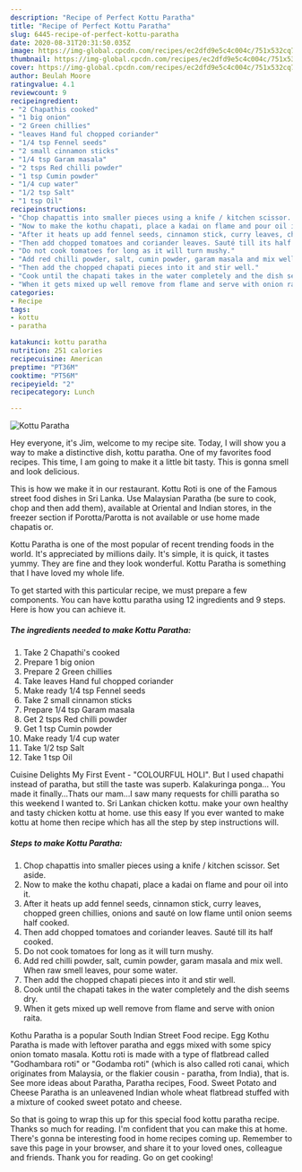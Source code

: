 ```yaml
---
description: "Recipe of Perfect Kottu Paratha"
title: "Recipe of Perfect Kottu Paratha"
slug: 6445-recipe-of-perfect-kottu-paratha
date: 2020-08-31T20:31:50.035Z
image: https://img-global.cpcdn.com/recipes/ec2dfd9e5c4c004c/751x532cq70/kottu-paratha-recipe-main-photo.jpg
thumbnail: https://img-global.cpcdn.com/recipes/ec2dfd9e5c4c004c/751x532cq70/kottu-paratha-recipe-main-photo.jpg
cover: https://img-global.cpcdn.com/recipes/ec2dfd9e5c4c004c/751x532cq70/kottu-paratha-recipe-main-photo.jpg
author: Beulah Moore
ratingvalue: 4.1
reviewcount: 9
recipeingredient:
- "2 Chapathis cooked"
- "1 big onion"
- "2 Green chillies"
- "leaves Hand ful chopped coriander"
- "1/4 tsp Fennel seeds"
- "2 small cinnamon sticks"
- "1/4 tsp Garam masala"
- "2 tsps Red chilli powder"
- "1 tsp Cumin powder"
- "1/4 cup water"
- "1/2 tsp Salt"
- "1 tsp Oil"
recipeinstructions:
- "Chop chapattis into smaller pieces using a knife / kitchen scissor. Set aside."
- "Now to make the kothu chapati, place a kadai on flame and pour oil into it."
- "After it heats up add fennel seeds, cinnamon stick, curry leaves, chopped green chillies, onions and sauté on low flame until onion seems half cooked."
- "Then add chopped tomatoes and coriander leaves. Sauté till its half cooked."
- "Do not cook tomatoes for long as it will turn mushy."
- "Add red chilli powder, salt, cumin powder, garam masala and mix well. When raw smell leaves, pour some water."
- "Then add the chopped chapati pieces into it and stir well."
- "Cook until the chapati takes in the water completely and the dish seems dry."
- "When it gets mixed up well remove from flame and serve with onion raita."
categories:
- Recipe
tags:
- kottu
- paratha

katakunci: kottu paratha 
nutrition: 251 calories
recipecuisine: American
preptime: "PT36M"
cooktime: "PT56M"
recipeyield: "2"
recipecategory: Lunch

---
```



![Kottu Paratha](https://img-global.cpcdn.com/recipes/ec2dfd9e5c4c004c/751x532cq70/kottu-paratha-recipe-main-photo.jpg)

Hey everyone, it's Jim, welcome to my recipe site. Today, I will show you a way to make a distinctive dish, kottu paratha. One of my favorites food recipes. This time, I am going to make it a little bit tasty. This is gonna smell and look delicious.

This is how we make it in our restaurant. Kottu Roti is one of the Famous street food dishes in Sri Lanka. Use Malaysian Paratha (be sure to cook, chop and then add them), available at Oriental and Indian stores, in the freezer section if Porotta/Parotta is not available or use home made chapatis or.

Kottu Paratha is one of the most popular of recent trending foods in the world. It's appreciated by millions daily. It's simple, it is quick, it tastes yummy. They are fine and they look wonderful. Kottu Paratha is something that I have loved my whole life.


To get started with this particular recipe, we must prepare a few components. You can have kottu paratha using 12 ingredients and 9 steps. Here is how you can achieve it.

<!--inarticleads1-->

##### The ingredients needed to make Kottu Paratha:

1. Take 2 Chapathi&#39;s cooked
1. Prepare 1 big onion
1. Prepare 2 Green chillies
1. Take leaves Hand ful chopped coriander
1. Make ready 1/4 tsp Fennel seeds
1. Take 2 small cinnamon sticks
1. Prepare 1/4 tsp Garam masala
1. Get 2 tsps Red chilli powder
1. Get 1 tsp Cumin powder
1. Make ready 1/4 cup water
1. Take 1/2 tsp Salt
1. Take 1 tsp Oil


Cuisine Delights My First Event - &#34;COLOURFUL HOLI&#34;. But I used chapathi instead of paratha, but still the taste was superb. Kalakuringa ponga… You made it finally…Thats our mam…I saw many requests for chilli paratha so this weekend I wanted to. Sri Lankan chicken kottu. make your own healthy and tasty chicken kottu at home. use this easy If you ever wanted to make kottu at home then recipe which has all the step by step instructions will. 

<!--inarticleads2-->

##### Steps to make Kottu Paratha:

1. Chop chapattis into smaller pieces using a knife / kitchen scissor. Set aside.
1. Now to make the kothu chapati, place a kadai on flame and pour oil into it.
1. After it heats up add fennel seeds, cinnamon stick, curry leaves, chopped green chillies, onions and sauté on low flame until onion seems half cooked.
1. Then add chopped tomatoes and coriander leaves. Sauté till its half cooked.
1. Do not cook tomatoes for long as it will turn mushy.
1. Add red chilli powder, salt, cumin powder, garam masala and mix well. When raw smell leaves, pour some water.
1. Then add the chopped chapati pieces into it and stir well.
1. Cook until the chapati takes in the water completely and the dish seems dry.
1. When it gets mixed up well remove from flame and serve with onion raita.


Kothu Paratha is a popular South Indian Street Food recipe. Egg Kothu Paratha is made with leftover paratha and eggs mixed with some spicy onion tomato masala. Kottu roti is made with a type of flatbread called &#34;Godhambara roti&#34; or &#34;Godamba roti&#34; (which is also called roti canai, which originates from Malaysia, or the flakier cousin - paratha, from India), that is. See more ideas about Paratha, Paratha recipes, Food. Sweet Potato and Cheese Paratha is an unleavened Indian whole wheat flatbread stuffed with a mixture of cooked sweet potato and cheese. 

So that is going to wrap this up for this special food kottu paratha recipe. Thanks so much for reading. I'm confident that you can make this at home. There's gonna be interesting food in home recipes coming up. Remember to save this page in your browser, and share it to your loved ones, colleague and friends. Thank you for reading. Go on get cooking!

